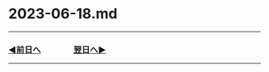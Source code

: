 # 2023-06-18.md

---
### [◀️前日へ](https://github.com/yuasys/chatty-journal/blob/main/2023/06/2023-06-17.md)&emsp;&emsp;&emsp;&emsp;[翌日へ▶️](https://github.com/yuasys/chatty-journal/blob/main/2023/06/2023-06-19.md)
---
